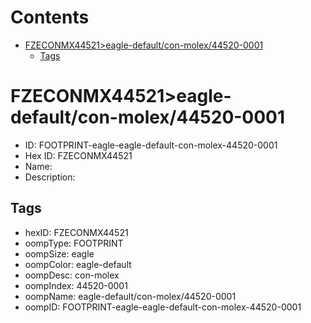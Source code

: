 



Contents
========

* [FZECONMX44521>eagle-default/con-molex/44520-0001](#fzeconmx44521eagle-defaultcon-molex44520-0001)
	* [Tags](#tags)

# FZECONMX44521>eagle-default/con-molex/44520-0001

- ID: FOOTPRINT-eagle-eagle-default-con-molex-44520-0001
- Hex ID: FZECONMX44521
- Name: 
- Description: 

## Tags

- hexID: FZECONMX44521
- oompType: FOOTPRINT
- oompSize: eagle
- oompColor: eagle-default
- oompDesc: con-molex
- oompIndex: 44520-0001
- oompName: eagle-default/con-molex/44520-0001
- oompID: FOOTPRINT-eagle-eagle-default-con-molex-44520-0001
